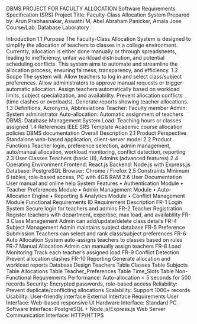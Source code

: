 DBMS PROJECT FOR FACULTY ALLOCATION Software Requirements Specification (SRS) Project Title: Faculty-Class Allocation System Prepared by: Arun Prabhasnakar, Aswathi M, Abel Abraham Panicker, Amala Jose Course/Lab: Database Laboratory

Introduction 1.1 Purpose The Faculty-Class Allocation System is designed to simplify the allocation of teachers to classes in a college environment. Currently, allocation is either done manually or through spreadsheets, leading to inefficiency, unfair workload distribution, and potential scheduling conflicts. This system aims to automate and streamline the allocation process, ensuring fairness, transparency, and efficiency. 1.2 Scope The system will: Allow teachers to log in and select class/subject preferences. Allow administrators to approve manual requests or trigger automatic allocation. Assign teachers automatically based on workload limits, subject specialization, and availability. Prevent allocation conflicts (time clashes or overloads). Generate reports showing teacher allocations. 1.3 Definitions, Acronyms, Abbreviations Teacher: Faculty member Admin: System administrator Auto-allocation: Automatic assignment of teachers DBMS: Database Management System Load: Teaching hours or classes assigned 1.4 References IEEE SRS Template Academic course allocation policies DBMS documentation
Overall Description 2.1 Product Perspective Standalone web-based application, client-server model 2.2 Product Functions Teacher login, preference selection, admin management, auto/manual allocation, workload monitoring, conflict detection, reporting 2.3 User Classes Teachers (basic UI), Admins (advanced features) 2.4 Operating Environment Frontend: React.js Backend: Node.js with Express.js Database: PostgreSQL Browser: Chrome / Firefox 2.5 Constraints Minimum 6 tables, role-based access, PC with 4GB RAM 2.6 User Documentation User manual and online help
System Features • Authentication Module • Teacher Preferences Module • Admin Management Module • Auto-Allocation Engine • Reporting & Analytics Module • Conflict Management Module
Functional Requirements ID Requirement Description FR-1 Login System Secure login for teachers and admins FR-2 Teacher Registration Register teachers with department, expertise, max load, and availability FR-3 Class Management Admin can add/update/delete class details FR-4 Subject Management Admin maintains subject database FR-5 Preference Submission Teachers can select and rank class/subject preferences FR-6 Auto Allocation System auto-assigns teachers to classes based on rules FR-7 Manual Allocation Admin can manually assign teachers FR-8 Load Monitoring Track each teacher’s assigned load FR-9 Conflict Detection Prevent allocation clashes FR-10 Reporting Generate allocation and workload reports
Database Design Teachers Table Classes Table Subjects Table Allocations Table Teacher_Preferences Table Time_Slots Table
Non-Functional Requirements Performance: Auto-allocation < 5 seconds for 500 records Security: Encrypted passwords, role-based access Reliability: Prevent duplicate/conflicting allocations Scalability: Support 1000+ records Usability: User-friendly interface
External Interface Requirements User Interface: Web-based responsive UI Hardware Interface: Standard PC Software Interface: PostgreSQL + Node.js/Express.js Web Server Communication Interface: HTTP/HTTPS
